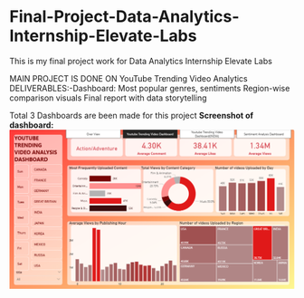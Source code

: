 # Final-Project-Data-Analytics-Internship-Elevate-Labs
This is my final project work for Data Analytics Internship Elevate Labs

MAIN PROJECT IS DONE ON YouTube Trending Video Analytics
DELIVERABLES:-Dashboard: Most popular genres, sentiments
Region-wise comparison visuals
Final report with data storytelling

Total 3 Dashboards are been made for this project 
**Screenshot of dashboard:**  
![Preview of dashboard](https://github.com/Arijeet226/Final-Project-Data-Analytics-Internship-Elevate-Labs/blob/89177e8c729617a715b005fda89cbcac8904cd03/Main%20Project%20Deliverables(YouTube%20Trending%20Video%20Analytics)/Screenshots/Screenshot%202025-10-17%20110316.png)

